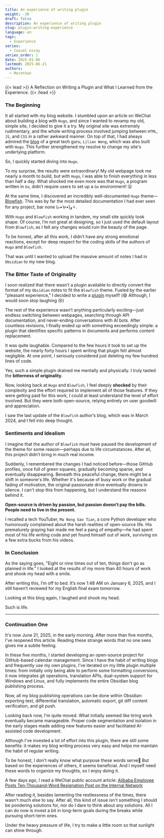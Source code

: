 ```yaml
---
title: An experience of writing plugin
weight: -30
draft: false
description: An experience of writing plugin
slug: plugin-writing-experience
language: en
tags:
  - Experience
series:
  - Casual essay
series_order: 1
date: 2025-01-06
lastmod: 2025-06-21
authors:
  - Morethan
---
```


{{< lead >}}   A Reflection on Writing a Plugin and What I Learned from the Experience.   {{< /lead >}}

### The Beginning

It all started with my blog website. I stumbled upon an article on WeChat about building a blog with `Hugo`, and since I wanted to revamp my old, simple site, I decided to give it a try. My original site was extremely rudimentary, and the whole writing process involved jumping between `HTML`, `JS`, and `CSS` in a rather awkward manner. On top of that, I had always admired the [blog](https://lilianweng.github.io/) of a great tech guru, `Lilian Weng`, which was also built with `Hugo`. This further strengthened my resolve to change my site's underlying platform.

So, I quickly started diving into `Hugo`.

To my surprise, the results were extraordinary! My old webpage took me nearly a month to build, but with `Hugo`, I was able to finish everything in less than half a day. What shocked me even more was that `Hugo`, a program written in `Go`, didn’t require users to set up a `Go` environment! 😮

At the same time, I discovered an incredibly well-documented `Hugo` theme—[Blowfish](https://blowfish.page/). This was by far the most detailed documentation I had ever seen for any project, bar none (๑•̀ㅂ•́)و✧.

With `Hugo` and `Blowfish` working in tandem, my small site quickly took shape. Of course, I’m not great at designing, so I just used the default layout from `Blowfish`, as I felt any changes would ruin the beauty of the page.

To be honest, after all this work, I didn’t have any strong emotional reactions, except for deep respect for the coding skills of the authors of `Hugo` and `Blowfish`.

That was until I wanted to upload the massive amount of notes I had in `Obsidian` to my new blog.

### The Bitter Taste of Originality

I soon realized that there wasn’t a plugin available to directly convert the format of my `Obsidian` notes to fit the `Blowfish` theme. Fueled by the earlier "pleasant experience," I decided to write a [plugin](https://github.com/morethan987/Hugo-Blowfish-Exporter) myself! (😄 Although, I would soon stop laughing 😢)

The rest of the experience wasn’t anything particularly exciting—just endless switching between webpages, searching through API documentation, and never-ending conversations with AI bots. After countless revisions, I finally ended up with something exceedingly simple: a plugin that identifies specific patterns in documents and performs content replacement.

It was quite laughable. Compared to the few hours it took to set up the website, the nearly forty hours I spent writing that plugin felt almost negligible. At one point, I seriously considered just deleting my few hundred lines of code.

Yes, such a simple plugin drained me mentally and physically. I truly tasted the **bitterness of originality**.

Now, looking back at `Hugo` and `Blowfish`, I feel deeply **shocked** by their complexity and the effort required to implement all of those features. If they were getting paid for this work, I could at least understand the level of effort involved. But they were both open-source, relying entirely on user goodwill and appreciation.

I saw the last update of the `Blowfish` author’s blog, which was in March 2024, and I fell into deep thought.

### Sentiments and Idealism

I imagine that the author of `Blowfish` must have paused the development of the theme for some reason—perhaps due to life circumstances. After all, this project didn’t bring in much real income.

Suddenly, I remembered the changes I had noticed before—those GitHub profiles, once full of green squares, gradually becoming sparse, and eventually disappearing. Beneath this peaceful change, there might be a shift in someone's life. Whether it's because of busy work or the gradual fading of motivation, the original passionate drive eventually drowns in silence. I can't stop this from happening, but I understand the reasons behind it.

**Open-source is driven by passion, but passion doesn’t pay the bills. People need to live in the present.**

I recalled a tech YouTuber, `Ma Nong Gao Tian`, a core Python developer who humorously complained about the harsh realities of open-source life. His prematurely graying hair made me feel a pang of empathy—he had spent most of his life writing code and yet found himself out of work, surviving on a few extra bucks from his videos.

### In Conclusion

As the saying goes, "Eight or nine times out of ten, things don't go as planned in life." I looked at the results of my more than 40 hours of work and shook my head with a smile.

After writing this, I’m off to bed. It’s now 1:48 AM on January 6, 2025, and I still haven’t reviewed for my English final exam tomorrow.

Looking at this blog again, I laughed and shook my head.

Such is life.

---

### Continuation One

It's now June 21, 2025, in the early morning. After more than five months, I've reopened this article. Reading these strange words that no one sees gives me a subtle feeling.

In these five months, I started developing an open-source project for GitHub-based calendar management. Since I have the habit of writing blogs and frequently use my own plugins, I’ve iterated on my little plugin multiple times: from initially only being able to perform some formatting conversions, it now integrates git operations, translation APIs, dual-system support for Windows and Linux, and fully implements the entire Obsidian blog publishing process.

Now, all my blog publishing operations can be done within Obsidian: exporting text, differential translation, automatic export, git diff content verification, and git push.

Looking back now, I'm quite moved. What initially seemed like tiring work eventually became manageable. Proper code segmentation and isolation in the early stages made adding new features easier and facilitated AI-assisted code development.

Although I've invested a lot of effort into this plugin, there are still some benefits: it makes my blog writing process very easy and helps me maintain the habit of regular writing.

To be honest, I don't really know what purpose these words serve🤔 But based on the experiences of others, it seems beneficial. And I myself need these words to organize my thoughts, so I enjoy doing it.

A few days ago, I read a WeChat public account article: [Alibaba Employee Posts Ten-Thousand-Word Resignation Post on the Internal Network](https://mp.weixin.qq.com/s/IvPKglDR-KCE6guntrPTmw)

After reading it, besides lamenting the restlessness of the times, there wasn't much else to say. After all, this kind of issue isn't something I should be pondering solutions for, nor do I dare to think about any solutions. All I can do now is invest a bit in long-term goals during the breaks while pursuing short-term ones.

Under the heavy pressure of life, I try to make a little room so that sunlight can shine through.
